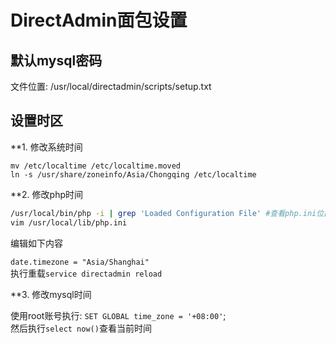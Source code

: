DirectAdmin面包设置
=====================

## 默认mysql密码

文件位置: /usr/local/directadmin/scripts/setup.txt



## 设置时区

**1. 修改系统时间
```
mv /etc/localtime /etc/localtime.moved
ln -s /usr/share/zoneinfo/Asia/Chongqing /etc/localtime
```

**2. 修改php时间

```bash
/usr/local/bin/php -i | grep 'Loaded Configuration File' #查看php.ini位置
vim /usr/local/lib/php.ini
```

编辑如下内容

`date.timezone = "Asia/Shanghai"`  
执行重载`service directadmin reload`


**3. 修改mysql时间

使用root账号执行: `SET GLOBAL time_zone = '+08:00'`;  
然后执行`select now()`查看当前时间

